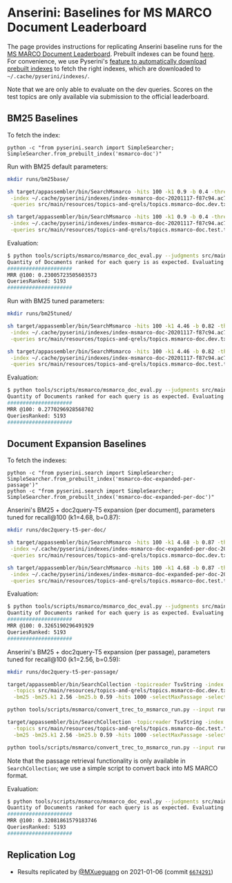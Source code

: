 # Anserini: Baselines for MS MARCO Document Leaderboard

The page provides instructions for replicating Anserini baseline runs for the [MS MARCO Document Leaderboard](https://microsoft.github.io/MSMARCO-Document-Ranking-Submissions/leaderboard/).
Prebuilt indexes can be found [here](https://git.uwaterloo.ca/jimmylin/anserini-indexes/).
For convenience, we use Pyserini's [feature to automatically download prebuilt indexes](https://github.com/castorini/pyserini/blob/master/docs/prebuilt-indexes.md) to fetch the right indexes, which are downloaded to `~/.cache/pyserini/indexes/`.

Note that we are only able to evaluate on the dev queries.
Scores on the test topics are only available via submission to the official leaderboard.

## BM25 Baselines

To fetch the index:

```
python -c "from pyserini.search import SimpleSearcher; SimpleSearcher.from_prebuilt_index('msmarco-doc')"
```

Run with BM25 default parameters:

```bash
mkdir runs/bm25base/

sh target/appassembler/bin/SearchMsmarco -hits 100 -k1 0.9 -b 0.4 -threads 9 \
 -index ~/.cache/pyserini/indexes/index-msmarco-doc-20201117-f87c94.ac747860e7a37aed37cc30ed3990f273 \
 -queries src/main/resources/topics-and-qrels/topics.msmarco-doc.dev.txt -output runs/bm25base/dev.txt &

sh target/appassembler/bin/SearchMsmarco -hits 100 -k1 0.9 -b 0.4 -threads 9 \
 -index ~/.cache/pyserini/indexes/index-msmarco-doc-20201117-f87c94.ac747860e7a37aed37cc30ed3990f273 \
 -queries src/main/resources/topics-and-qrels/topics.msmarco-doc.test.txt -output runs/bm25base/eval.txt &
```

Evaluation:

```bash
$ python tools/scripts/msmarco/msmarco_doc_eval.py --judgments src/main/resources/topics-and-qrels/qrels.msmarco-doc.dev.txt --run runs/bm25base/dev.txt
Quantity of Documents ranked for each query is as expected. Evaluating
#####################
MRR @100: 0.23005723505603573
QueriesRanked: 5193
#####################
```

Run with BM25 tuned parameters:

```bash
mkdir runs/bm25tuned/

sh target/appassembler/bin/SearchMsmarco -hits 100 -k1 4.46 -b 0.82 -threads 9 \
 -index ~/.cache/pyserini/indexes/index-msmarco-doc-20201117-f87c94.ac747860e7a37aed37cc30ed3990f273 \
 -queries src/main/resources/topics-and-qrels/topics.msmarco-doc.dev.txt -output runs/bm25tuned/dev.txt &

sh target/appassembler/bin/SearchMsmarco -hits 100 -k1 4.46 -b 0.82 -threads 9 \
 -index ~/.cache/pyserini/indexes/index-msmarco-doc-20201117-f87c94.ac747860e7a37aed37cc30ed3990f273 \
 -queries src/main/resources/topics-and-qrels/topics.msmarco-doc.test.txt -output runs/bm25tuned/eval.txt &
```

Evaluation:

```bash
$ python tools/scripts/msmarco/msmarco_doc_eval.py --judgments src/main/resources/topics-and-qrels/qrels.msmarco-doc.dev.txt --run runs/bm25tuned/dev.txt
Quantity of Documents ranked for each query is as expected. Evaluating
#####################
MRR @100: 0.2770296928568702
QueriesRanked: 5193
#####################
```

## Document Expansion Baselines

To fetch the indexes:

```
python -c "from pyserini.search import SimpleSearcher; SimpleSearcher.from_prebuilt_index('msmarco-doc-expanded-per-passage')"
python -c "from pyserini.search import SimpleSearcher; SimpleSearcher.from_prebuilt_index('msmarco-doc-expanded-per-doc')"
```

Anserini's BM25 + doc2query-T5 expansion (per document), parameters tuned for recall@100 (k1=4.68, b=0.87):

```bash
mkdir runs/doc2query-t5-per-doc/

sh target/appassembler/bin/SearchMsmarco -hits 100 -k1 4.68 -b 0.87 -threads 9 \
 -index ~/.cache/pyserini/indexes/index-msmarco-doc-expanded-per-doc-20201126-1b4d0a.f7056191842ab77a01829cff68004782 \
 -queries src/main/resources/topics-and-qrels/topics.msmarco-doc.dev.txt -output runs/doc2query-t5-per-doc/dev.txt &

sh target/appassembler/bin/SearchMsmarco -hits 100 -k1 4.68 -b 0.87 -threads 9 \
 -index ~/.cache/pyserini/indexes/index-msmarco-doc-expanded-per-doc-20201126-1b4d0a.f7056191842ab77a01829cff68004782 \
 -queries src/main/resources/topics-and-qrels/topics.msmarco-doc.test.txt -output runs/doc2query-t5-per-doc/eval.txt &
```

Evaluation:

```bash
$ python tools/scripts/msmarco/msmarco_doc_eval.py --judgments src/main/resources/topics-and-qrels/qrels.msmarco-doc.dev.txt --run runs/doc2query-t5-per-doc/dev.txt
Quantity of Documents ranked for each query is as expected. Evaluating
#####################
MRR @100: 0.3265190296491929
QueriesRanked: 5193
#####################
```

Anserini's BM25 + doc2query-T5 expansion (per passage), parameters tuned for recall@100 (k1=2.56, b=0.59):

```bash
mkdir runs/doc2query-t5-per-passage/

target/appassembler/bin/SearchCollection -topicreader TsvString -index ~/.cache/pyserini/indexes/index-msmarco-doc-expanded-per-passage-20201126-1b4d0a.54ea30c64515edf3c3741291b785be53 \
  -topics src/main/resources/topics-and-qrels/topics.msmarco-doc.dev.txt -output runs/doc2query-t5-per-passage/dev.trec.txt \
  -bm25 -bm25.k1 2.56 -bm25.b 0.59 -hits 1000 -selectMaxPassage -selectMaxPassage.delimiter "#" -selectMaxPassage.hits 100 &

python tools/scripts/msmarco/convert_trec_to_msmarco_run.py --input runs/doc2query-t5-per-passage/dev.trec.txt --output runs/doc2query-t5-per-passage/dev.txt

target/appassembler/bin/SearchCollection -topicreader TsvString -index ~/.cache/pyserini/indexes/index-msmarco-doc-expanded-per-passage-20201126-1b4d0a.54ea30c64515edf3c3741291b785be53 \
  -topics src/main/resources/topics-and-qrels/topics.msmarco-doc.test.txt -output runs/doc2query-t5-per-passage/eval.trec.txt \
  -bm25 -bm25.k1 2.56 -bm25.b 0.59 -hits 1000 -selectMaxPassage -selectMaxPassage.delimiter "#" -selectMaxPassage.hits 100 &

python tools/scripts/msmarco/convert_trec_to_msmarco_run.py --input runs/doc2query-t5-per-passage/eval.trec.txt --output runs/doc2query-t5-per-passage/eval.txt
```

Note that the passage retrieval functionality is only available in `SearchCollection`; we use a simple script to convert back into MS MARCO format.

Evaluation:

```bash
$ python tools/scripts/msmarco/msmarco_doc_eval.py --judgments src/main/resources/topics-and-qrels/qrels.msmarco-doc.dev.txt --run runs/doc2query-t5-per-passage/dev.txt
Quantity of Documents ranked for each query is as expected. Evaluating
#####################
MRR @100: 0.32081861579183746
QueriesRanked: 5193
#####################
```

## Replication Log

+ Results replicated by [@MXueguang](https://github.com/MXueguang) on 2021-01-06 (commit [`6674291`](https://github.com/castorini/anserini/commit/667429183323b15790a86ef186272216f92ffcbc))
